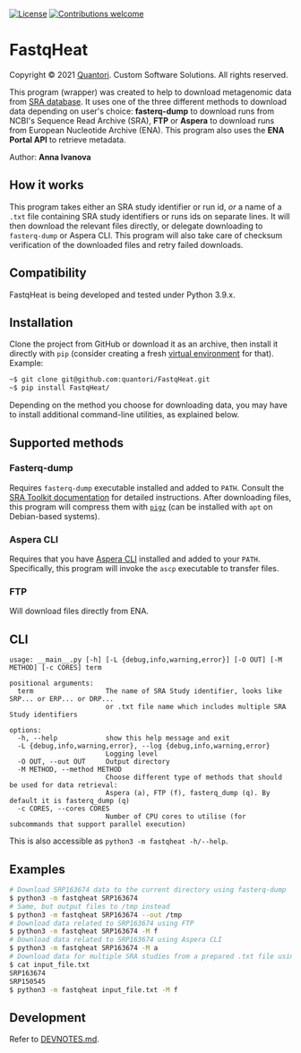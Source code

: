 [![License](https://img.shields.io/badge/License-Apache%202.0-blue.svg)](https://opensource.org/licenses/Apache-2.0)
[![Contributions welcome](https://img.shields.io/badge/contributions-welcome-orange.svg)](https://github.com/quantori/FastqHeat/blob/master/CODE_OF_CONDUCT.md)

# FastqHeat

Copyright © 2021 [Quantori](https://www.quantori.com/). Custom Software Solutions. All rights reserved.

This program (wrapper) was created to help to download metagenomic data from
[SRA database](https://www.ncbi.nlm.nih.gov/sra/).
It uses one of the three different methods to download data depending on user's choice:
**fasterq-dump** to download runs from NCBI's Sequence Read Archive (SRA), **FTP** or
**Aspera** to download runs from European Nucleotide Archive (ENA). This program also uses
the **ENA Portal API** to retrieve metadata.

Author: **Anna Ivanova**

## How it works

This program takes either an SRA study identifier or run id, *or* a name of a `.txt` file
containing SRA study identifiers or runs ids on separate lines. It will then download the
relevant files directly, or delegate downloading to `fasterq-dump` or Aspera CLI. This program
will also take care of checksum verification of the downloaded files and retry failed downloads.

## Compatibility

FastqHeat is being developed and tested under Python 3.9.x.

## Installation

Clone the project from GitHub or download it as an archive, then install it directly
with `pip` (consider creating a fresh [virtual environment](https://docs.python.org/3/library/venv.html#creating-virtual-environments) for that). Example:

```bash
~$ git clone git@github.com:quantori/FastqHeat.git
~$ pip install FastqHeat/
```

Depending on the method you choose for downloading data, you may have to install additional
command-line utilities, as explained below.

## Supported methods

### Fasterq-dump

Requires `fasterq-dump` executable installed and added to `PATH`. Consult the
[SRA Toolkit documentation](https://github.com/ncbi/sra-tools/wiki/HowTo:-Binary-Installation)
for detailed instructions. After downloading files, this program will compress them with
[`pigz`](https://github.com/madler/pigz) (can be installed with `apt` on Debian-based systems).

### Aspera CLI

Requires that you have [Aspera CLI](https://www.ibm.com/docs/en/aci/3.9.2?topic=aspera-command-line-interface-user-guide-linux) installed and added to your `PATH`.
Specifically, this program will invoke the `ascp` executable to transfer files.

### FTP

Will download files directly from ENA.

## CLI

```
usage: __main__.py [-h] [-L {debug,info,warning,error}] [-O OUT] [-M METHOD] [-c CORES] term

positional arguments:
  term                  The name of SRA Study identifier, looks like SRP... or ERP... or DRP...
                        or .txt file name which includes multiple SRA Study identifiers

options:
  -h, --help            show this help message and exit
  -L {debug,info,warning,error}, --log {debug,info,warning,error}
                        Logging level
  -O OUT, --out OUT     Output directory
  -M METHOD, --method METHOD
                        Choose different type of methods that should be used for data retrieval:
                        Aspera (a), FTP (f), fasterq_dump (q). By default it is fasterq_dump (q)
  -c CORES, --cores CORES
                        Number of CPU cores to utilise (for subcommands that support parallel execution)
```

This is also accessible as `python3 -m fastqheat -h/--help`.

## Examples

```bash
# Download SRP163674 data to the current directory using fasterq-dump
$ python3 -m fastqheat SRP163674
# Same, but output files to /tmp instead
$ python3 -m fastqheat SRP163674 --out /tmp
# Download data related to SRP163674 using FTP
$ python3 -m fastqheat SRP163674 -M f
# Download data related to SRP163674 using Aspera CLI
$ python3 -m fastqheat SRP163674 -M a
# Download data for multiple SRA studies from a prepared .txt file using FTP
$ cat input_file.txt
SRP163674
SRP150545
$ python3 -m fastqheat input_file.txt -M f
```

## Development

Refer to [DEVNOTES.md](DEVNOTES.md).
